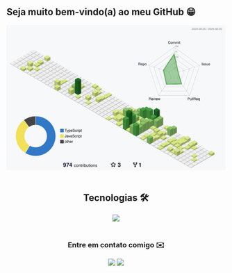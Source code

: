 


## Seja muito bem-vindo(a) ao meu GitHub 😁

<div align="center" >
	<picture>
	  <source media="(prefers-color-scheme: dark)"  srcset="https://raw.githubusercontent.com/AmandaMeneghini/AmandaMeneghini/refs/heads/output-3d-contrib/night.svg" />
	  <source media="(prefers-color-scheme: light)" srcset="https://raw.githubusercontent.com/AmandaMeneghini/AmandaMeneghini/refs/heads/output-3d-contrib/day.svg" />
	  <img alt="github profile contributions chart"    src="https://raw.githubusercontent.com/AmandaMeneghini/AmandaMeneghini/refs/heads/output-3d-contrib/day.svg" />
	</picture>
</div>

<br> 

<h2 align="center"><strong>Tecnologias 🛠️</strong></h2>
<div align="center">
  <a href="https://skillicons.dev">
    <img src="https://skillicons.dev/icons?i=html,css,javascript,jest,figma,typescript,react,vite,styledcomponents,python,c,cs,dotnet,docker,mysql,mongodb,firebase&perline=8" />
  </a>
</div>

<br> 

<h3 align="center"><strong>Entre em contato comigo ✉️</strong></h3>
<div align="center">
  <a href = "mailto:dev.amandameneghini@gmail.com"><img src="https://img.shields.io/badge/-Gmail-%23333?style=for-the-badge&logo=gmail&logoColor=white"></a>
  <a href="https://www.linkedin.com/in/amanda-meneghini-9b4b22277/"><img src="https://img.shields.io/badge/-LinkedIn-%230077B5?style=for-the-badge&logo=linkedin&logoColor=white"></a> 
</div>
